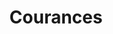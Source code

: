 ---
guid: "cd60ce8ce08f"
title: "Courances"
latlng: "48.440497, 2.474411"
youtubeId: "DhU_waeG0zQ" 
---
